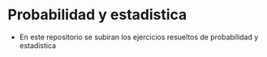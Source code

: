 # Probabilidad y estadistica

- En este repositorio se subiran los ejercicios resueltos de probabilidad y estadistica
